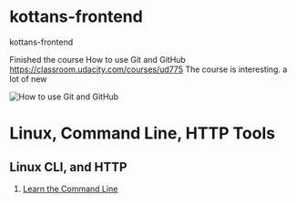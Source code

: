 # kottans-frontend

kottans-frontend


Finished the course How to use Git and GitHub
https://classroom.udacity.com/courses/ud775
The course is interesting. a lot of new

![How to use Git and GitHub](http://b3.ge.tt/thumbnail/12rNAAu2/0/YhpFx86mU3T5Db/0x675.png?ofn=How%20to%20use%20Git%20and%20GitHub.png)


# Linux, Command Line, HTTP Tools
## Linux CLI, and HTTP

1. [Learn the Command Line](https://www.codecademy.com/learn/learn-the-command-line)
